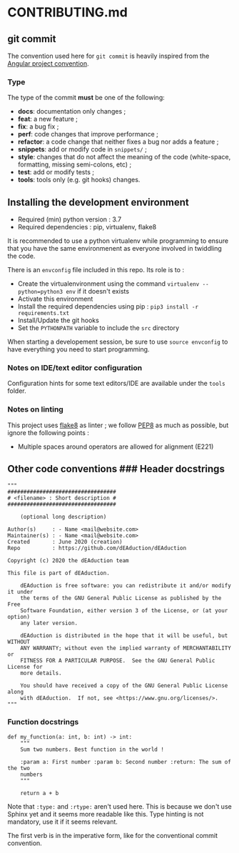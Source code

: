 # CONTRIBUTING.md

## git commit

The convention used here for `git commit` is heavily inspired from the
[Angular project convention](
    https://github.com/angular/angular/blob/master/CONTRIBUTING.md#commit
).

### Type

The type of the commit **must** be one of the following:

- **docs**: documentation only changes ;
- **feat**: a new feature ;
- **fix**: a bug fix ;
- **perf**: code changes that improve performance ;
- **refactor**: a code change that neither fixes a bug nor adds a feature ;
- **snippets**: add or modify code in `snippets/` ;
- **style**: changes that do not affect the meaning of the code (white-space,
  formatting, missing semi-colons, etc) ;
- **test**: add or modify tests ;
- **tools**: tools only (e.g. git hooks) changes.

## Installing the development environment

- Required (min) python version : 3.7
- Required dependencies : pip, virtualenv, flake8

It is recommended to use a python virtualenv while programming to ensure that
you have the same environmenent as everyone involved in twiddling the code.

There is an `envconfig` file included in this repo. Its role is to :

* Create the virtualenvironment using the command `virtualenv --python=python3
  env` if it doesn't exists
* Activate this environment
* Install the required dependencies using pip :
 `pip3 install -r requirements.txt`
* Install/Update the git hooks
* Set the `PYTHONPATH` variable to include the `src` directory

When starting a developement session, be sure to use `source envconfig` to have
everything you need to start programming.

### Notes on IDE/text editor configuration

Configuration hints for some text editors/IDE are available under the `tools`
folder.

### Notes on linting

This project uses [flake8](https://flake8.pycqa.org/en/latest/) as linter ; we
follow [PEP8](https://www.python.org/dev/peps/pep-0008/) as much as possible,
but ignore the following points :

- Multiple spaces around operators are allowed for alignment (E221)

## Other code conventions ### Header docstrings

```python3 
"""
##################################
# <filename> : Short description #
##################################
    
    (optional long description)

Author(s)     : - Name <mail@website.com>
Maintainer(s) : - Name <mail@website.com>
Created       : June 2020 (creation)
Repo          : https://github.com/dEAduction/dEAduction

Copyright (c) 2020 the dEAduction team

This file is part of dEAduction.

    dEAduction is free software: you can redistribute it and/or modify it under
    the terms of the GNU General Public License as published by the Free
    Software Foundation, either version 3 of the License, or (at your option)
    any later version.

    dEAduction is distributed in the hope that it will be useful, but WITHOUT
    ANY WARRANTY; without even the implied warranty of MERCHANTABILITY or
    FITNESS FOR A PARTICULAR PURPOSE.  See the GNU General Public License for
    more details.

    You should have received a copy of the GNU General Public License along
    with dEAduction.  If not, see <https://www.gnu.org/licenses/>.
"""
```

### Function docstrings

```python3
def my_function(a: int, b: int) -> int:
    """ 
    Sum two numbers. Best function in the world !

    :param a: First number :param b: Second number :return: The sum of the two
    numbers
    """

    return a + b
```

Note that `:type:` and `:rtype:` aren't used here. This is because we don't use
Sphinx yet and it seems more readable like this. Type hinting is not mandatory,
use it if it seems relevant.

The first verb is in the imperative form, like for the conventional commit
convention.
